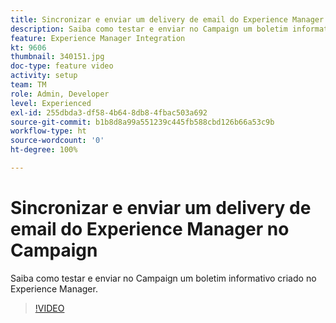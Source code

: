 ```yaml
---
title: Sincronizar e enviar um delivery de email do Experience Manager no Campaign
description: Saiba como testar e enviar no Campaign um boletim informativo criado no Experience Manager.
feature: Experience Manager Integration
kt: 9606
thumbnail: 340151.jpg
doc-type: feature video
activity: setup
team: TM
role: Admin, Developer
level: Experienced
exl-id: 255dbda3-df58-4b64-8db8-4fbac503a692
source-git-commit: b1b8d8a99a551239c445fb588cbd126b66a53c9b
workflow-type: ht
source-wordcount: '0'
ht-degree: 100%

---
```


# Sincronizar e enviar um delivery de email do Experience Manager no Campaign

Saiba como testar e enviar no Campaign um boletim informativo criado no Experience Manager.

>[!VIDEO](https://video.tv.adobe.com/v/340151?quality=12&learn=on)
